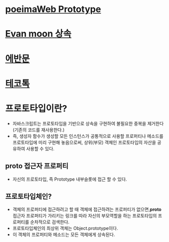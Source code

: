 # [poeimaWeb Prototype](https://poiemaweb.com/js-function)

# [Evan moon 상속](https://evan-moon.github.io/2019/10/27/inheritance-with-prototype/)

# [에반문](https://evan-moon.github.io/2019/10/23/js-prototype/)

# [테코톡](https://youtu.be/RYxgNZW3wl0)

# 프로토타입이란?
* 자바스크립트는 프로토타입을 기반으로 상속을 구현하여 불필요한 중복을 제거한다(기존의 코드를 재사용한다.)
* 즉, 생성자 함수가 생성할 모든 인스턴스가 공통적으로 사용할 프로퍼티나 메소드를 프로토타입에 미리 구현해 놓음으로써, 상위(부모) 객체인 프로토타입의 자산을 공유하여 사용할 수 있다.

## __proto__ 접근자 프로퍼티
* 자신의 프로토타입, 즉 Prototype 내부슬롯에 접근 할 수 있다.

## 프로토타입체인?
* 객체의 프로퍼티에 접근하려고 할 때 객체에 접근하려는 프로퍼티가 없으면,__proto__ 접근자 프로퍼티가  가리키는 링크를 따라 자신의 부모역할을 하는 프로토타입의 프로퍼티를 순차적으로 검색한다.
* 프로토타입체인의 최상위 객체는 Object.prototype이다.
* 이 객체의 프로퍼티와 메소드는 모든 객체에게 상속된다.
